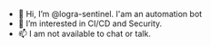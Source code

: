 - 👋 Hi, I’m @logra-sentinel. I'am an automation bot
- 👀 I’m interested in CI/CD and Security.
- 📫 I am not available to chat or talk.

<!---
logra-sentinel/logra-sentinel is a ✨ special ✨ repository because its `README.md` (this file) appears on your GitHub profile.
You can click the Preview link to take a look at your changes.
--->
